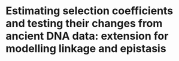 # Estimating selection coefficients and testing their changes from ancient DNA data: extension for modelling linkage and epistasis
